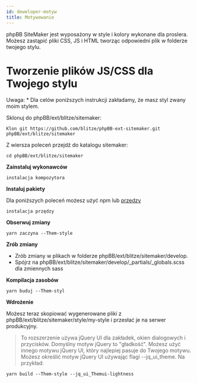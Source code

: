 ```yaml
---
id: deweloper-motyw
title: Motywowanie
---
```


phpBB SiteMaker jest wyposażony w style i kolory wykonane dla proslera. Możesz zastąpić pliki CSS, JS i HTML tworząc odpowiedni plik w folderze twojego stylu.

# Tworzenie plików JS/CSS dla Twojego stylu

Uwaga: * Dla celów poniższych instrukcji zakładamy, że masz styl zwany moim stylem.

Sklonuj do phpBB/ext/blitze/sitemaker:

    Klon git https://github.com/blitze/phpBB-ext-sitemaker.git phpBB/ext/blitze/sitemaker
    

Z wiersza poleceń przejdź do katalogu sitemaker:

    cd phpBB/ext/blitze/sitemaker
    

**Zainstaluj wykonawców**

    instalacja kompozytora
    

**Instaluj pakiety**

Dla poniższych poleceń możesz użyć npm lub [przędzy](https://yarnpkg.com)

    instalacja przędzy
    

**Obserwuj zmiany**

    yarn zaczyna --Them-style
    

**Zrób zmiany**

* Zrób zmiany w plikach w folderze phpBB/ext/blitze/sitemaker/develop.
* Spójrz na phpBB/ext/blitze/sitemaker/develop/_partials/_globals.scss dla zmiennych sass

**Kompilacja zasobów**

    yarn buduj --Them-styl
    

**Wdrożenie**

Możesz teraz skopiować wygenerowane pliki z phpBB/ext/blitze/sitemaker/style/my-style i przesłać je na serwer produkcyjny.

> To rozszerzenie używa jQuery UI dla zakładek, okien dialogowych i przycisków. Domyślny motyw jQuery to "gładkość". Możesz użyć innego motywu jQuery UI, który najlepiej pasuje do Twojego motywu. Możesz określić motyw jQuery UI używając flagi --jq_ui_theme. Na przykład:

    yarn build --Them-style --jq_ui_Themui-lightness